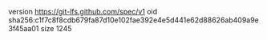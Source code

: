 version https://git-lfs.github.com/spec/v1
oid sha256:c1f7c8f8cdb679fa87d10e102fae392e4e5d441e62d88626ab409a9e3f45aa01
size 1245
